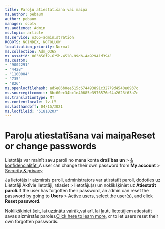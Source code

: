 ```yaml
---
title: Paroļu atiestatīšana vai maiņa
ms.author: pebaum
author: pebaum
manager: scotv
ms.audience: Admin
ms.topic: article
ms.service: o365-administration
ROBOTS: NOINDEX, NOFOLLOW
localization_priority: Normal
ms.collection: Adm_O365
ms.assetid: 063b56f2-625b-4520-99db-4e92941d3940
ms.custom:
- "9002291"
- "4428"
- "1100004"
- "735"
- "826"
ms.openlocfilehash: ad5e86b0ee515c674493891c32779d4540e0937c
ms.sourcegitcommit: 8bc60ec34bc1e40685e3976576e04a2623f63a7c
ms.translationtype: MT
ms.contentlocale: lv-LV
ms.lasthandoff: 04/15/2021
ms.locfileid: "51810203"
---
```

# <a name="reset-or-change-passwords"></a><span data-ttu-id="c7933-102">Paroļu atiestatīšana vai maiņa</span><span class="sxs-lookup"><span data-stu-id="c7933-102">Reset or change passwords</span></span>

<span data-ttu-id="c7933-103">Lietotājs var mainīt savu paroli no mana konta **drošības un**  >  [& konfidencialitāti.](https://portal.office.com/account/#security)</span><span class="sxs-lookup"><span data-stu-id="c7933-103">A user can change their own password from **My account** > [Security & privacy](https://portal.office.com/account/#security).</span></span>
  
<span data-ttu-id="c7933-104">Ja lietotājs ir aizmirsis paroli, administrators var atiestatīt paroli, dodoties uz Lietotāji Aktīvie lietotāji, atlasiet  >  [](https://portal.office.com/adminportal/home#/users)lietotāju(s) un noklikšķiniet uz **Atiestatīt paroli.**</span><span class="sxs-lookup"><span data-stu-id="c7933-104">If the user has forgotten their password, an admin can reset the password by going to **Users** > [Active users](https://portal.office.com/adminportal/home#/users), select the user(s), and click **Reset password**.</span></span>
  
<span data-ttu-id="c7933-105">[Noklikšķiniet šeit, lai uzzinātu vairāk,](https://docs.microsoft.com/microsoft-365/admin/add-users/reset-passwords)vai arī, lai ļautu lietotājiem atiestatīt savas aizmirstās paroles.</span><span class="sxs-lookup"><span data-stu-id="c7933-105">[Click here to learn more](https://docs.microsoft.com/microsoft-365/admin/add-users/reset-passwords), or to let users reset their own forgotten passwords.</span></span>
